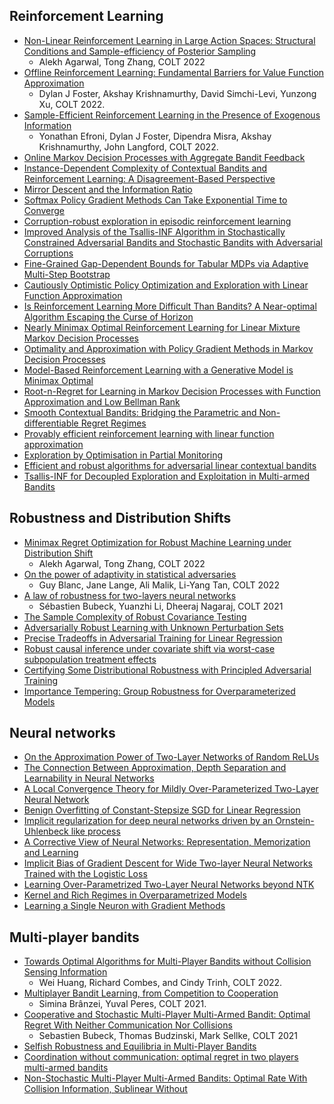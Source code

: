 ## Reinforcement Learning 
* [Non-Linear Reinforcement Learning in Large Action Spaces:
Structural Conditions and Sample-efficiency of Posterior Sampling](https://arxiv.org/pdf/2203.08248.pdf)
  * Alekh Agarwal, Tong Zhang, COLT 2022 
* [Offline Reinforcement Learning: Fundamental Barriers for Value Function Approximation](https://proceedings.mlr.press/v178/foster22a/foster22a.pdf)
  * Dylan J Foster, Akshay Krishnamurthy, David Simchi-Levi, Yunzong Xu, COLT 2022. 
* [Sample-Efficient Reinforcement Learning in the Presence of Exogenous Information](https://proceedings.mlr.press/v178/efroni22a/efroni22a.pdf)
  * Yonathan Efroni, Dylan J Foster, Dipendra Misra, Akshay Krishnamurthy, John Langford, COLT 2022. 
* [Online Markov Decision Processes with Aggregate Bandit Feedback]()
* [Instance-Dependent Complexity of Contextual Bandits and Reinforcement Learning: A Disagreement-Based Perspective]() 
* [Mirror Descent and the Information Ratio]()
* [Softmax Policy Gradient Methods Can Take Exponential Time to Converge]()
* [Corruption-robust exploration in episodic reinforcement learning]()
* [Improved Analysis of the Tsallis-INF Algorithm in Stochastically Constrained Adversarial Bandits and Stochastic Bandits with Adversarial Corruptions]()
* [Fine-Grained Gap-Dependent Bounds for Tabular MDPs via Adaptive Multi-Step Bootstrap]()
* [Cautiously Optimistic Policy Optimization and Exploration with Linear Function Approximation]()
* [Is Reinforcement Learning More Difficult Than Bandits? A Near-optimal Algorithm Escaping the Curse of Horizon]()
* [Nearly Minimax Optimal Reinforcement Learning for Linear Mixture Markov Decision Processes]()
* [Optimality and Approximation with Policy Gradient Methods in Markov Decision Processes]()
* [Model-Based Reinforcement Learning with a Generative Model is Minimax Optimal]()
* [Root-n-Regret for Learning in Markov Decision Processes with Function Approximation and Low Bellman Rank]()
* [Smooth Contextual Bandits: Bridging the Parametric and Non-differentiable Regret Regimes]()
* [Provably efficient reinforcement learning with linear function approximation]()
* [Exploration by Optimisation in Partial Monitoring]()
* [Efficient and robust algorithms for adversarial linear contextual bandits]()
* [Tsallis-INF for Decoupled Exploration and Exploitation in Multi-armed Bandits]()

## Robustness and Distribution Shifts 
* [Minimax Regret Optimization for Robust Machine Learning under Distribution Shift](https://arxiv.org/pdf/2202.05436.pdf)
  * Alekh Agarwal, Tong Zhang, COLT 2022   
* [On the power of adaptivity in statistical adversaries](https://proceedings.mlr.press/v178/blanc22a/blanc22a.pdf) 
  * Guy Blanc, Jane Lange, Ali Malik, Li-Yang Tan, COLT 2022 
* [A law of robustness for two-layers neural networks](https://arxiv.org/abs/2009.14444)
  * Sébastien Bubeck, Yuanzhi Li, Dheeraj Nagaraj, COLT 2021 
* [The Sample Complexity of Robust Covariance Testing]()
* [Adversarially Robust Learning with Unknown Perturbation Sets]()
* [Precise Tradeoffs in Adversarial Training for Linear Regression]()
* [Robust causal inference under covariate shift via worst-case subpopulation treatment effects]()
* [Certifying Some Distributional Robustness with Principled Adversarial Training]()
* [Importance Tempering: Group Robustness for Overparameterized Models](https://arxiv.org/abs/2209.08745)

## Neural networks 
* [On the Approximation Power of Two-Layer Networks of Random ReLUs]()
* [The Connection Between Approximation, Depth Separation and Learnability in Neural Networks]()
* [A Local Convergence Theory for Mildly Over-Parameterized Two-Layer Neural Network]()
* [Benign Overfitting of Constant-Stepsize SGD for Linear Regression]()
* [Implicit regularization for deep neural networks driven by an Ornstein-Uhlenbeck like process]()
* [A Corrective View of Neural Networks: Representation, Memorization and Learning]()
* [Implicit Bias of Gradient Descent for Wide Two-layer Neural Networks Trained with the Logistic Loss]()
* [Learning Over-Parametrized Two-Layer Neural Networks beyond NTK]()
* [Kernel and Rich Regimes in Overparametrized Models]()
* [Learning a Single Neuron with Gradient Methods]()

## Multi-player bandits 
* [Towards Optimal Algorithms for Multi-Player Bandits without Collision Sensing Information](https://arxiv.org/pdf/2103.13059.pdf)
  * Wei Huang, Richard Combes, and Cindy Trinh, COLT 2022. 
* [Multiplayer Bandit Learning, from Competition to Cooperation](https://arxiv.org/abs/1908.01135)
  * Simina Brânzei, Yuval Peres, COLT 2021. 
* [Cooperative and Stochastic Multi-Player Multi-Armed Bandit: Optimal Regret With Neither Communication Nor Collisions](http://proceedings.mlr.press/v134/bubeck21b/bubeck21b.pdf) 
  * Sebastien Bubeck, Thomas Budzinski, Mark Sellke, COLT 2021
* [Selfish Robustness and Equilibria in Multi-Player Bandits]()
* [Coordination without communication: optimal regret in two players multi-armed bandits]()
* [Non-Stochastic Multi-Player Multi-Armed Bandits: Optimal Rate With Collision Information, Sublinear Without]()

